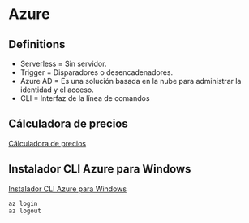# Azure

## Definitions

* Serverless = Sin servidor.
* Trigger = Disparadores o desencadenadores.
* Azure AD = Es una solución basada en la nube para administrar la identidad y el acceso.
* CLI = Interfaz de la línea de comandos

## Cálculadora de precios
[Cálculadora de precios](https://azure.microsoft.com/es-es/pricing/calculator)

## Instalador CLI Azure para Windows
[Instalador CLI Azure para Windows](https://learn.microsoft.com/en-us/cli/azure/install-azure-cli-windows?tabs=azure-cli)

```
az login
az logout
```
